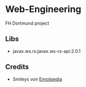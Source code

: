 # Web-Engineering
FH Dortmund project

## Libs
* javax.ws.rs:javax.ws-rs-api:2.0.1

## Credits
* Smileys von [Emojipedia](http://emojipedia.org/apple/)
